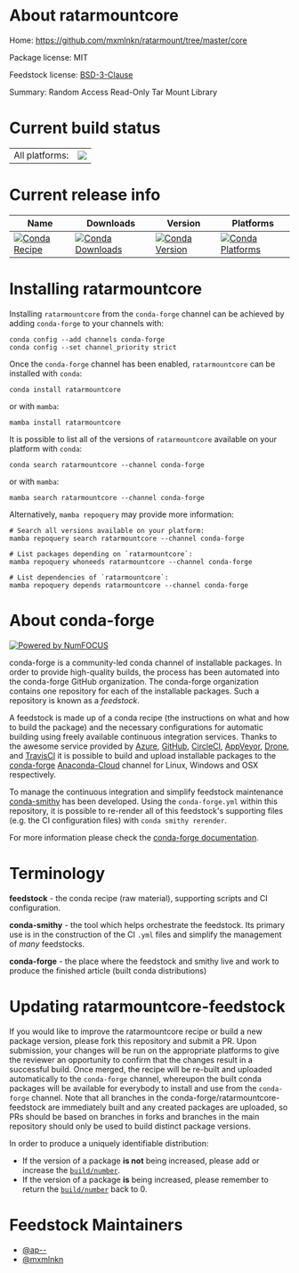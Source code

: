 About ratarmountcore
====================

Home: https://github.com/mxmlnkn/ratarmount/tree/master/core

Package license: MIT

Feedstock license: [BSD-3-Clause](https://github.com/conda-forge/ratarmountcore-feedstock/blob/main/LICENSE.txt)

Summary: Random Access Read-Only Tar Mount Library

Current build status
====================


<table><tr><td>All platforms:</td>
    <td>
      <a href="https://dev.azure.com/conda-forge/feedstock-builds/_build/latest?definitionId=18495&branchName=main">
        <img src="https://dev.azure.com/conda-forge/feedstock-builds/_apis/build/status/ratarmountcore-feedstock?branchName=main">
      </a>
    </td>
  </tr>
</table>

Current release info
====================

| Name | Downloads | Version | Platforms |
| --- | --- | --- | --- |
| [![Conda Recipe](https://img.shields.io/badge/recipe-ratarmountcore-green.svg)](https://anaconda.org/conda-forge/ratarmountcore) | [![Conda Downloads](https://img.shields.io/conda/dn/conda-forge/ratarmountcore.svg)](https://anaconda.org/conda-forge/ratarmountcore) | [![Conda Version](https://img.shields.io/conda/vn/conda-forge/ratarmountcore.svg)](https://anaconda.org/conda-forge/ratarmountcore) | [![Conda Platforms](https://img.shields.io/conda/pn/conda-forge/ratarmountcore.svg)](https://anaconda.org/conda-forge/ratarmountcore) |

Installing ratarmountcore
=========================

Installing `ratarmountcore` from the `conda-forge` channel can be achieved by adding `conda-forge` to your channels with:

```
conda config --add channels conda-forge
conda config --set channel_priority strict
```

Once the `conda-forge` channel has been enabled, `ratarmountcore` can be installed with `conda`:

```
conda install ratarmountcore
```

or with `mamba`:

```
mamba install ratarmountcore
```

It is possible to list all of the versions of `ratarmountcore` available on your platform with `conda`:

```
conda search ratarmountcore --channel conda-forge
```

or with `mamba`:

```
mamba search ratarmountcore --channel conda-forge
```

Alternatively, `mamba repoquery` may provide more information:

```
# Search all versions available on your platform:
mamba repoquery search ratarmountcore --channel conda-forge

# List packages depending on `ratarmountcore`:
mamba repoquery whoneeds ratarmountcore --channel conda-forge

# List dependencies of `ratarmountcore`:
mamba repoquery depends ratarmountcore --channel conda-forge
```


About conda-forge
=================

[![Powered by
NumFOCUS](https://img.shields.io/badge/powered%20by-NumFOCUS-orange.svg?style=flat&colorA=E1523D&colorB=007D8A)](https://numfocus.org)

conda-forge is a community-led conda channel of installable packages.
In order to provide high-quality builds, the process has been automated into the
conda-forge GitHub organization. The conda-forge organization contains one repository
for each of the installable packages. Such a repository is known as a *feedstock*.

A feedstock is made up of a conda recipe (the instructions on what and how to build
the package) and the necessary configurations for automatic building using freely
available continuous integration services. Thanks to the awesome service provided by
[Azure](https://azure.microsoft.com/en-us/services/devops/), [GitHub](https://github.com/),
[CircleCI](https://circleci.com/), [AppVeyor](https://www.appveyor.com/),
[Drone](https://cloud.drone.io/welcome), and [TravisCI](https://travis-ci.com/)
it is possible to build and upload installable packages to the
[conda-forge](https://anaconda.org/conda-forge) [Anaconda-Cloud](https://anaconda.org/)
channel for Linux, Windows and OSX respectively.

To manage the continuous integration and simplify feedstock maintenance
[conda-smithy](https://github.com/conda-forge/conda-smithy) has been developed.
Using the ``conda-forge.yml`` within this repository, it is possible to re-render all of
this feedstock's supporting files (e.g. the CI configuration files) with ``conda smithy rerender``.

For more information please check the [conda-forge documentation](https://conda-forge.org/docs/).

Terminology
===========

**feedstock** - the conda recipe (raw material), supporting scripts and CI configuration.

**conda-smithy** - the tool which helps orchestrate the feedstock.
                   Its primary use is in the construction of the CI ``.yml`` files
                   and simplify the management of *many* feedstocks.

**conda-forge** - the place where the feedstock and smithy live and work to
                  produce the finished article (built conda distributions)


Updating ratarmountcore-feedstock
=================================

If you would like to improve the ratarmountcore recipe or build a new
package version, please fork this repository and submit a PR. Upon submission,
your changes will be run on the appropriate platforms to give the reviewer an
opportunity to confirm that the changes result in a successful build. Once
merged, the recipe will be re-built and uploaded automatically to the
`conda-forge` channel, whereupon the built conda packages will be available for
everybody to install and use from the `conda-forge` channel.
Note that all branches in the conda-forge/ratarmountcore-feedstock are
immediately built and any created packages are uploaded, so PRs should be based
on branches in forks and branches in the main repository should only be used to
build distinct package versions.

In order to produce a uniquely identifiable distribution:
 * If the version of a package **is not** being increased, please add or increase
   the [``build/number``](https://docs.conda.io/projects/conda-build/en/latest/resources/define-metadata.html#build-number-and-string).
 * If the version of a package **is** being increased, please remember to return
   the [``build/number``](https://docs.conda.io/projects/conda-build/en/latest/resources/define-metadata.html#build-number-and-string)
   back to 0.

Feedstock Maintainers
=====================

* [@ap--](https://github.com/ap--/)
* [@mxmlnkn](https://github.com/mxmlnkn/)

